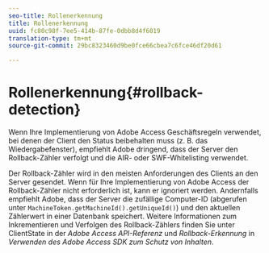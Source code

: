 ```yaml
---
seo-title: Rollenerkennung
title: Rollenerkennung
uuid: fc80c98f-7ee5-414b-87fe-0dbb8d4f6019
translation-type: tm+mt
source-git-commit: 29bc8323460d9be0fce66cbea7c6fce46df20d61

---
```



# Rollenerkennung{#rollback-detection}

Wenn Ihre Implementierung von Adobe Access Geschäftsregeln verwendet, bei denen der Client den Status beibehalten muss (z. B. das Wiedergabefenster), empfiehlt Adobe dringend, dass der Server den Rollback-Zähler verfolgt und die AIR- oder SWF-Whitelisting verwendet.

Der Rollback-Zähler wird in den meisten Anforderungen des Clients an den Server gesendet. Wenn für Ihre Implementierung von Adobe Access der Rollback-Zähler nicht erforderlich ist, kann er ignoriert werden. Andernfalls empfiehlt Adobe, dass der Server die zufällige Computer-ID (abgerufen unter `MachineToken.getMachineId().getUniqueId()`) und den aktuellen Zählerwert in einer Datenbank speichert. Weitere Informationen zum Inkrementieren und Verfolgen des Rollback-Zählers finden Sie unter ClientState in der *Adobe Access API-Referenz* und *Rollback-Erkennung* in *Verwenden des Adobe Access SDK zum Schutz von Inhalten*.
